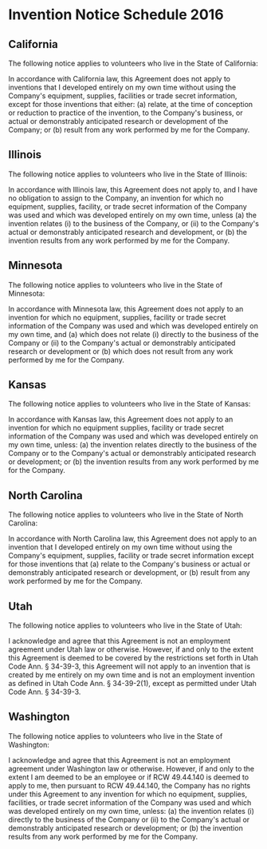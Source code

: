 # Invention Notice Schedule 2016

## California
The following notice applies to volunteers who live in the State of California:

In accordance with California law, this Agreement does not apply to inventions that I developed entirely on my own time without using the Company's equipment, supplies, facilities or trade secret information, except for those inventions that either: (a) relate, at the time of conception or reduction to practice of the invention, to the Company's business, or actual or demonstrably anticipated research or development of the Company; or (b) result from any work performed by me for the Company.

## Illinois
The following notice applies to volunteers who live in the State of Illinois:

In accordance with Illinois law, this Agreement does not apply to, and I have no obligation to assign to the Company, an invention for which no equipment, supplies, facility, or trade secret information of the Company was used and which was developed entirely on my own time, unless (a) the invention relates (i) to the business of the Company, or (ii) to the Company's actual or demonstrably anticipated research and development, or (b) the invention results from any work performed by me for the Company.

## Minnesota
The following notice applies to volunteers who live in the State of Minnesota:

In accordance with Minnesota law, this Agreement does not apply to an invention for which no equipment, supplies, facility or trade secret information of the Company was used and which was developed entirely on my own time, and (a) which does not relate (i) directly to the business of the Company or (ii) to the Company's actual or demonstrably anticipated research or development or (b) which does not result from any work performed by me for the Company.

## Kansas
The following notice applies to volunteers who live in the State of Kansas:

In accordance with Kansas law, this Agreement does not apply to an invention for which no equipment supplies, facility or trade secret information of the Company was used and which was developed entirely on my own time, unless: (a) the invention relates directly to the business of the Company or to the Company's actual or demonstrably anticipated research or development; or (b) the invention results from any work performed by me for the Company.

## North Carolina
The following notice applies to volunteers who live in the State of North Carolina:

In accordance with North Carolina law, this Agreement does not apply to an invention that I developed entirely on my own time without using the Company's equipment, supplies, facility or trade secret information except for those inventions that (a) relate to the Company's business or actual or demonstrably anticipated research or development, or (b) result from any work performed by me for the Company.
 
## Utah

The following notice applies to volunteers who live in the State of Utah:

I acknowledge and agree that this Agreement is not an employment agreement under Utah law or otherwise. However, if and only to the extent this Agreement is deemed to be covered by the restrictions set forth in Utah Code Ann. § 34-39-3, this Agreement will not apply to an invention that is created by me entirely on my own time and is not an employment invention as defined in Utah Code Ann. § 34-39-2(1), except as permitted under Utah Code Ann. § 34-39-3.

## Washington

The following notice applies to volunteers who live in the State of Washington:

I acknowledge and agree that this Agreement is not an employment agreement under Washington law or otherwise. However, if and only to the extent I am deemed to be an employee or if RCW 49.44.140 is deemed to apply to me, then pursuant to RCW 49.44.140, the Company has no rights under this Agreement to any invention for which no equipment, supplies, facilities, or trade secret information of the Company was used and which was developed entirely on my own time, unless: (a) the invention relates (i) directly to the business of the Company or (ii) to the Company's actual or demonstrably anticipated research or development; or (b) the invention results from any work performed by me for the Company.
